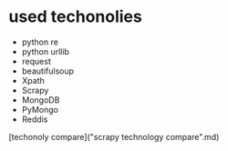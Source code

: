 # used techonolies
- python re
- python urllib
- request
- beautifulsoup
- Xpath
- Scrapy
- MongoDB
- PyMongo
- Reddis

[techonoly compare]("scrapy technology compare".md)
